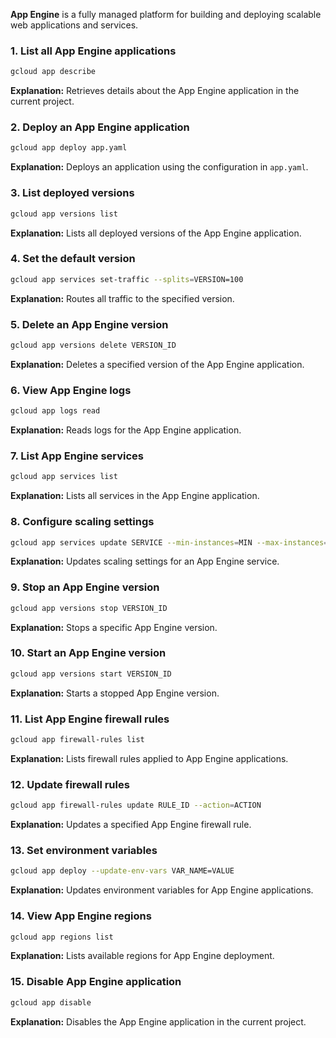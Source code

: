 **App Engine** is a fully managed platform for building and deploying scalable web applications and services.

### 1. List all App Engine applications
```sh
gcloud app describe
```
**Explanation:** Retrieves details about the App Engine application in the current project.

### 2. Deploy an App Engine application
```sh
gcloud app deploy app.yaml
```
**Explanation:** Deploys an application using the configuration in `app.yaml`.

### 3. List deployed versions
```sh
gcloud app versions list
```
**Explanation:** Lists all deployed versions of the App Engine application.

### 4. Set the default version
```sh
gcloud app services set-traffic --splits=VERSION=100
```
**Explanation:** Routes all traffic to the specified version.

### 5. Delete an App Engine version
```sh
gcloud app versions delete VERSION_ID
```
**Explanation:** Deletes a specified version of the App Engine application.

### 6. View App Engine logs
```sh
gcloud app logs read
```
**Explanation:** Reads logs for the App Engine application.

### 7. List App Engine services
```sh
gcloud app services list
```
**Explanation:** Lists all services in the App Engine application.

### 8. Configure scaling settings
```sh
gcloud app services update SERVICE --min-instances=MIN --max-instances=MAX
```
**Explanation:** Updates scaling settings for an App Engine service.

### 9. Stop an App Engine version
```sh
gcloud app versions stop VERSION_ID
```
**Explanation:** Stops a specific App Engine version.

### 10. Start an App Engine version
```sh
gcloud app versions start VERSION_ID
```
**Explanation:** Starts a stopped App Engine version.

### 11. List App Engine firewall rules
```sh
gcloud app firewall-rules list
```
**Explanation:** Lists firewall rules applied to App Engine applications.

### 12. Update firewall rules
```sh
gcloud app firewall-rules update RULE_ID --action=ACTION
```
**Explanation:** Updates a specified App Engine firewall rule.

### 13. Set environment variables
```sh
gcloud app deploy --update-env-vars VAR_NAME=VALUE
```
**Explanation:** Updates environment variables for App Engine applications.

### 14. View App Engine regions
```sh
gcloud app regions list
```
**Explanation:** Lists available regions for App Engine deployment.

### 15. Disable App Engine application
```sh
gcloud app disable
```
**Explanation:** Disables the App Engine application in the current project.

